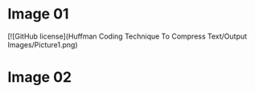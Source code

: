 # Image 01
[![GitHub license](Huffman Coding Technique To Compress Text/Output Images/Picture1.png)
# Image 02
